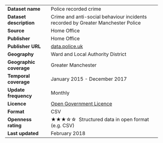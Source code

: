 <table>
<colgroup>
<col style="text-align:left;"/>
<col style="text-align:left;"/>
</colgroup>

<tbody>
<tr>
	<td style="text-align:left;"><strong>Dataset name</strong></td>
	<td style="text-align:left;">Police recorded crime</td>
</tr>
<tr>
	<td style="text-align:left;"><strong>Dataset description</strong></td>
	<td style="text-align:left;">Crime and anti-social behaviour incidents recorded by Greater Manchester Police</td>
</tr>
<tr>
	<td style="text-align:left;"><strong>Source</strong></td>
	<td style="text-align:left;">Home Office</td>
</tr>
<tr>
	<td style="text-align:left;"><strong>Publisher</strong></td>
	<td style="text-align:left;">Home Office</td>
</tr>
<tr>
	<td style="text-align:left;"><strong>Publisher URL</strong></td>
	<td style="text-align:left;"><a href="https://data.police.uk">data.police.uk</a></td>
</tr>
<tr>
	<td style="text-align:left;"><strong>Geography</strong></td>
	<td style="text-align:left;">Ward and Local Authority District</td>
</tr>
<tr>
	<td style="text-align:left;"><strong>Geographic coverage</strong></td>
	<td style="text-align:left;">Greater Manchester</td>
</tr>
<tr>
	<td style="text-align:left;"><strong>Temporal coverage</strong></td>
	<td style="text-align:left;">January 2015 - December 2017</td>
</tr>
<tr>
	<td style="text-align:left;"><strong>Update frequency</strong></td>
	<td style="text-align:left;">Monthly</td>
</tr>
<tr>
	<td style="text-align:left;"><strong>Licence</strong></td>
	<td style="text-align:left;"><a href="http://www.nationalarchives.gov.uk/doc/open-government-licence/version/3/">Open Government Licence</a></td>
</tr>
<tr>
	<td style="text-align:left;"><strong>Format</strong></td>
	<td style="text-align:left;">CSV</td>
</tr>
<tr>
	<td style="text-align:left;"><strong>Openness rating</strong></td>
	<td style="text-align:left;">&#9733&#9733&#9733&#9734&#9734&nbsp; Structured data in open format (e.g. CSV)</td>
</tr>
<tr>
	<td style="text-align:left;"><strong>Last updated</strong></td>
	<td style="text-align:left;">February 2018</td>
</tr>
</tbody>
</table>
